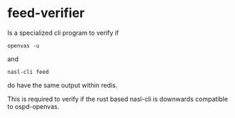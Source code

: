 # feed-verifier

Is a specialized cli program to verify if 

```
openvas -u
```

and 

```
nasl-cli feed
```

do have the same output within redis.

This is required to verify if the rust based nasl-cli is downwards compatible to ospd-openvas.
